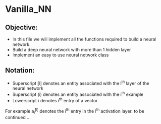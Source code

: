 # Vanilla_NN

## Objective:

  - In this file we will implement all the functions required to build a neural network.
  - Build a deep neural network with more than 1 hidden layer
  - Implement an easy to use neural network class
  
## Notation:
  - Superscript [l] denotes an entity associated with the l<sup>th</sup> layer of the neural network
  - Superscript (i) denotes an entity associated with the i<sup>th</sup> example
  - Lowerscript <i>i</i> denotes i<sup>th</sup> entry of a vector
  
  For example a<sub>i</sub><sup>[l]</sup> denotes the i<sup>th</sup> entry in the l<sup>th</sup> activation layer.
to be continued ...

